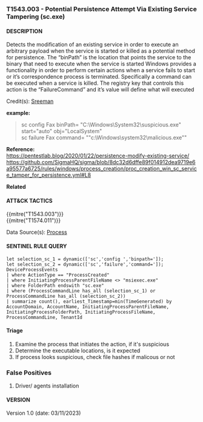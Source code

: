 ###  T1543.003 - Potential Persistence Attempt Via Existing Service Tampering (sc.exe)

####  DESCRIPTION  
Detects the modification of an existing service in order to execute an arbitrary payload when the service is started or killed as a potential method for persistence.
The “binPath” is the location that points the service to the binary that need to execute when the service is started
Windows provides a functionality in order to perform certain actions when a service fails to start or it’s correspondence process is terminated. Specifically a command can be executed when a service is killed. The registry key that controls this action is the “FailureCommand” and it’s value will define what will executed

Credit(s): [Sreeman](https://github.com/SigmaHQ/sigma/blob/8dc32d6dffe89f014912dea9719e6a95577a6725/rules/windows/process_creation/proc_creation_win_sc_service_tamper_for_persistence.yml#L7)


**example:**  
> sc config Fax binPath= "C:\Windows\System32\suspicious.exe" start="auto" obj="LocalSystem"  
> sc failure Fax command= "\"c:\Windows\system32\malicious.exe\""


**Reference:**  
https://pentestlab.blog/2020/01/22/persistence-modify-existing-service/
https://github.com/SigmaHQ/sigma/blob/8dc32d6dffe89f014912dea9719e6a95577a6725/rules/windows/process_creation/proc_creation_win_sc_service_tamper_for_persistence.yml#L8

**Related**  


####  ATT&CK TACTICS<br>
{{mitre("T1543.003")}}  
{{mitre("T1574.011")}}

Data Source(s): 
[Process](https://attack.mitre.org/datasources/DS0009/)

#### SENTINEL RULE QUERY<br>

~~~
let selection_sc_1 = dynamic(['sc','config ','binpath=']); 
let selection_sc_2 = dynamic(['sc','failure','command=']); 
DeviceProcessEvents
| where ActionType == "ProcessCreated"
| where InitiatingProcessParentFileName <> "msiexec.exe"
| where FolderPath endswith "sc.exe"
| where (ProcessCommandLine has_all (selection_sc_1) or ProcessCommandLine has_all (selection_sc_2))
| summarize count(), earliest_Timestamp=min(TimeGenerated) by AccountDomain, AccountName, InitiatingProcessParentFileName, InitiatingProcessFolderPath, InitiatingProcessFileName, ProcessCommandLine, TenantId
~~~

#### Triage
1. Examine the process that initiates the action, if it's suspicious
2. Determine the executable locations, is it expected
3. If process looks suspicious, check file hashes if malicous or not

### False Positives
1. Driver/ agents installation

#### VERSION
Version 1.0 (date: 03/11/2023)
